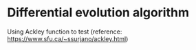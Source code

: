 # Differential evolution algorithm

Using Ackley function to test
(reference: https://www.sfu.ca/~ssurjano/ackley.html)
